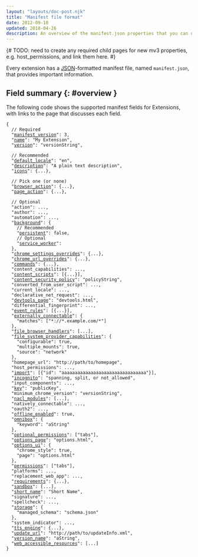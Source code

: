```yaml
---
layout: "layouts/doc-post.njk"
title: "Manifest file format"
date: 2012-09-18
updated: 2018-04-26
description: An overview of the manifest.json properties that you can use in your Chrome Extension.
---
```


{# TODO: need to create any required child pages for new mv3 properties, e.g. host_permissions, and link them here. #}

Every extension has a [JSON][1]\-formatted manifest file, named `manifest.json`, that provides
important information.

## Field summary {: #overview }

The following code shows the supported manifest fields for Extensions, with links to the page that
discusses each field.

<pre class="language-json"><code class="language-json"><span class="token punctuation">{</span><br>  <span class="token comment">// Required</span><br>  <span class="token property">"<a href="/docs/extensions/mv3/manifest/manifest_version">manifest_version</a>"</span><span class="token operator">:</span> <span class="token number">3</span><span class="token punctuation">,</span><br>  <span class="token property">"<a href="/docs/extensions/mv3/manifest/name">name</a>"</span><span class="token operator">:</span> <span class="token string">"My Extension"</span><span class="token punctuation">,</span><br>  <span class="token property">"<a href="/docs/extensions/mv3/manifest/TODO">version</a>"</span><span class="token operator">:</span> <span class="token string">"versionString"</span><span class="token punctuation">,</span><br><br>  <span class="token comment">// Recommended</span><br>  <span class="token property">"<a href="/docs/extensions/mv3/manifest/default_locale">default_locale</a>"</span><span class="token operator">:</span> <span class="token string">"en"</span><span class="token punctuation">,</span><br>  <span class="token property">"<a href="/docs/extensions/mv3/manifest/description">description</a>"</span><span class="token operator">:</span> <span class="token string">"A plain text description"</span><span class="token punctuation">,</span><br>  <span class="token property">"<a href="/docs/extensions/mv3/manifest/icons">icons</a>"</span><span class="token operator">:</span> <span class="token punctuation">{</span>...<span class="token punctuation">}</span><span class="token punctuation">,</span><br><br>  <span class="token comment">// Pick one (or none)</span><br>  <span class="token property">"<a href="/docs/extensions/mv3/manifest/browser_action">browser_action</a>"</span><span class="token operator">:</span> <span class="token punctuation">{</span>...<span class="token punctuation">}</span><span class="token punctuation">,</span><br>  <span class="token property">"<a href="/docs/extensions/mv3/manifest/page_action">page_action</a>"</span><span class="token operator">:</span> <span class="token punctuation">{</span>...<span class="token punctuation">}</span><span class="token punctuation">,</span><br><br>  <span class="token comment">// Optional</span><br>  <span class="token property">"action"</span><span class="token operator">:</span> ...<span class="token punctuation">,</span><br>  <span class="token property">"author"</span><span class="token operator">:</span> ...<span class="token punctuation">,</span><br>  <span class="token property">"automation"</span><span class="token operator">:</span> ...<span class="token punctuation">,</span><br>  <span class="token property">"<a href="/docs/extensions/mv3/manifest/background">background</a>"</span><span class="token operator">:</span> <span class="token punctuation">{</span><br>    <span class="token comment">// Recommended</span><br>    <span class="token property">"<a href="/docs/extensions/mv3/manifest/persistent">persistent</a>"</span><span class="token operator">:</span> <span class="token boolean">false</span><span class="token punctuation">,</span><br>    <span class="token comment">// Optional</span><br>    <span class="token property">"<a href="/docs/extensions/mv3/manifest/service_worker">service_worker</a>"</span><span class="token operator">:</span><br>  <span class="token punctuation">}</span><span class="token punctuation">,</span><br>  <span class="token property">"<a href="/docs/extensions/mv3/manifest/chrome_settings_overrides">chrome_settings_overrides</a>"</span><span class="token operator">:</span> <span class="token punctuation">{</span>...<span class="token punctuation">}</span><span class="token punctuation">,</span><br>  <span class="token property">"<a href="/docs/extensions/mv3/manifest/chrome_url_overrides">chrome_url_overrides</a>"</span><span class="token operator">:</span> <span class="token punctuation">{</span>...<span class="token punctuation">}</span><span class="token punctuation">,</span><br>  <span class="token property">"<a href="/docs/extensions/mv3/manifest/commands">commands</a>"</span><span class="token operator">:</span> <span class="token punctuation">{</span>...<span class="token punctuation">}</span><span class="token punctuation">,</span><br>  <span class="token property">"content_capabilities"</span><span class="token operator">:</span> ...<span class="token punctuation">,</span><br>  <span class="token property">"<a href="/docs/extensions/mv3/manifest/content_scripts">content_scripts</a>"</span><span class="token operator">:</span> <span class="token punctuation">[</span><span class="token punctuation">{</span>...<span class="token punctuation">}</span><span class="token punctuation">]</span><span class="token punctuation">,</span><br>  <span class="token property">"<a href="/docs/extensions/mv3/manifest/content_security_policy">content_security_policy</a>"</span><span class="token operator">:</span> <span class="token string">"policyString"</span><span class="token punctuation">,</span><br>  <span class="token property">"converted_from_user_script"</span><span class="token operator">:</span> ...<span class="token punctuation">,</span><br>  <span class="token property">"current_locale"</span><span class="token operator">:</span> ...<span class="token punctuation">,</span><br>  <span class="token property">"declarative_net_request"</span><span class="token operator">:</span> ...<span class="token punctuation">,</span><br>  <span class="token property">"<a href="/docs/extensions/mv3/manifest/devtools_page">devtools_page</a>"</span><span class="token operator">:</span> <span class="token string">"devtools.html"</span><span class="token punctuation">,</span><br>  <span class="token property">"differential_fingerprint"</span><span class="token operator">:</span> ...<span class="token punctuation">,</span><br>  <span class="token property">"<a href="/docs/extensions/mv3/manifest/event_rules">event_rules</a>"</span><span class="token operator">:</span> <span class="token punctuation">[</span><span class="token punctuation">{</span>...<span class="token punctuation">}</span><span class="token punctuation">]</span><span class="token punctuation">,</span><br>  <span class="token property">"<a href="/docs/extensions/mv3/manifest/externally_connectable">externally_connectable</a>"</span><span class="token operator">:</span> <span class="token punctuation">{</span><br>    <span class="token property">"matches"</span><span class="token operator">:</span> <span class="token punctuation">[</span><span class="token string">"*://*.example.com/*"</span><span class="token punctuation">]</span><br>  <span class="token punctuation">}</span><span class="token punctuation">,</span><br>  <span class="token property">"<a href="/docs/extensions/mv3/manifest/file_browser_handlers">file_browser_handlers</a>"</span><span class="token operator">:</span> <span class="token punctuation">[</span>...<span class="token punctuation">]</span><span class="token punctuation">,</span><br>  <span class="token property">"<a href="/docs/extensions/mv3/manifest/file_system_provider_capabilities">file_system_provider_capabilities</a>"</span><span class="token operator">:</span> <span class="token punctuation">{</span><br>    <span class="token property">"configurable"</span><span class="token operator">:</span> <span class="token boolean">true</span><span class="token punctuation">,</span><br>    <span class="token property">"multiple_mounts"</span><span class="token operator">:</span> <span class="token boolean">true</span><span class="token punctuation">,</span><br>    <span class="token property">"source"</span><span class="token operator">:</span> <span class="token string">"network"</span><br>  <span class="token punctuation">}</span><span class="token punctuation">,</span><br>  <span class="token property">"homepage_url</a>"</span><span class="token operator">:</span> <span class="token string">"http://path/to/homepage"</span><span class="token punctuation">,</span><br>  <span class="token property">"host_permissions"</span><span class="token operator">:</span> ...<span class="token punctuation">,</span><br>  <span class="token property">"<a href="/docs/extensions/mv3/manifest/import">import</a>"</span><span class="token operator">:</span> <span class="token punctuation">[</span><span class="token punctuation">{</span><span class="token property">"id"</span><span class="token operator">:</span> <span class="token string">"aaaaaaaaaaaaaaaaaaaaaaaaaaaaaaaa"</span><span class="token punctuation">}</span><span class="token punctuation">]</span><span class="token punctuation">,</span><br>  <span class="token property">"<a href="/docs/extensions/mv3/manifest/incognito">incognito</a>"</span><span class="token operator">:</span> <span class="token string">"spanning, split, or not_allowed"</span><span class="token punctuation">,</span><br>  <span class="token property">"input_components"</span><span class="token operator">:</span> ...<span class="token punctuation">,</span><br>  <span class="token property">"<a href="/docs/extensions/mv3/manifest/key">key</a>"</span><span class="token operator">:</span> <span class="token string">"publicKey"</span><span class="token punctuation">,</span><br>  <span class="token property">"minimum_chrome_version"</span><span class="token operator">:</span> <span class="token string">"versionString"</span><span class="token punctuation">,</span><br>  <span class="token property">"<a href="/docs/extensions/mv3/manifest/nacl_modules">nacl_modules</a>"</span><span class="token operator">:</span> <span class="token punctuation">[</span>...<span class="token punctuation">]</span><span class="token punctuation">,</span><br>  <span class="token property">"natively_connectable"</span><span class="token operator">:</span> ...<span class="token punctuation">,</span><br>  <span class="token property">"oauth2"</span><span class="token operator">:</span> ...<span class="token punctuation">,</span><br>  <span class="token property">"<a href="/docs/extensions/mv3/manifest/offline_enabled">offline_enabled</a>"</span><span class="token operator">:</span> <span class="token boolean">true</span><span class="token punctuation">,</span><br>  <span class="token property">"<a href="/docs/extensions/mv3/manifest/omnibox">omnibox</a>"</span><span class="token operator">:</span> <span class="token punctuation">{</span><br>    <span class="token property">"keyword"</span><span class="token operator">:</span> <span class="token string">"aString"</span><br>  <span class="token punctuation">}</span><span class="token punctuation">,</span><br>  <span class="token property">"<a href="/docs/extensions/mv3/manifest/optional_permissions">optional_permissions</a>"</span><span class="token operator">:</span> <span class="token punctuation">[</span><span class="token string">"tabs"</span><span class="token punctuation">]</span><span class="token punctuation">,</span><br>  <span class="token property">"<a href="/docs/extensions/mv3/manifest/options_page">options_page</a>"</span><span class="token operator">:</span> <span class="token string">"options.html"</span><span class="token punctuation">,</span><br>  <span class="token property">"<a href="/docs/extensions/mv3/manifest/options_ui">options_ui</a>"</span><span class="token operator">:</span> <span class="token punctuation">{</span><br>    <span class="token property">"chrome_style"</span><span class="token operator">:</span> <span class="token boolean">true</span><span class="token punctuation">,</span><br>    <span class="token property">"page"</span><span class="token operator">:</span> <span class="token string">"options.html"</span><br>  <span class="token punctuation">}</span><span class="token punctuation">,</span><br>  <span class="token property">"<a href="/docs/extensions/mv3/manifest/permissions">permissions</a>"</span><span class="token operator">:</span> <span class="token punctuation">[</span><span class="token string">"tabs"</span><span class="token punctuation">]</span><span class="token punctuation">,</span><br>  <span class="token property">"platforms"</span><span class="token operator">:</span> ...<span class="token punctuation">,</span><br>  <span class="token property">"replacement_web_app"</span><span class="token operator">:</span> ...<span class="token punctuation">,</span><br>  <span class="token property">"<a href="/docs/extensions/mv3/manifest/requirements">requirements</a>"</span><span class="token operator">:</span> <span class="token punctuation">{</span>...<span class="token punctuation">}</span><span class="token punctuation">,</span><br>  <span class="token property">"<a href="/docs/extensions/mv3/manifest/sandbox">sandbox</a>"</span><span class="token operator">:</span> <span class="token punctuation">[</span>...<span class="token punctuation">]</span><span class="token punctuation">,</span><br>  <span class="token property">"<a href="/docs/extensions/mv3/manifest/short_name">short_name</a>"</span><span class="token operator">:</span> <span class="token string">"Short Name"</span><span class="token punctuation">,</span><br>  <span class="token property">"signature"</span><span class="token operator">:</span> ...<span class="token punctuation">,</span><br>  <span class="token property">"spellcheck"</span><span class="token operator">:</span> ...<span class="token punctuation">,</span><br>  <span class="token property">"<a href="/docs/extensions/mv3/manifest/storage">storage</a>"</span><span class="token operator">:</span> <span class="token punctuation">{</span><br>    <span class="token property">"managed_schema"</span><span class="token operator">:</span> <span class="token string">"schema.json"</span><br>  <span class="token punctuation">}</span><span class="token punctuation">,</span><br>  <span class="token property">"system_indicator"</span><span class="token operator">:</span> ...<span class="token punctuation">,</span><br>  <span class="token property">"<a href="/docs/extensions/mv3/manifest/tts_engine">tts_engine</a>"</span><span class="token operator">:</span> <span class="token punctuation">{</span>...<span class="token punctuation">}</span><span class="token punctuation">,</span><br>  <span class="token property">"<a href="/docs/extensions/mv3/manifest/update_url">update_url</a>"</span><span class="token operator">:</span> <span class="token string">"http://path/to/updateInfo.xml"</span><span class="token punctuation">,</span><br>  <span class="token property">"<a href="/docs/extensions/mv3/manifest/version_name">version_name</a>"</span><span class="token operator">:</span> <span class="token string">"aString"</span><span class="token punctuation">,</span><br>  <span class="token property">"<a href="/docs/extensions/mv3/manifest/web_accessible_resources">web_accessible_resources</a>"</span><span class="token operator">:</span> <span class="token punctuation">[</span>...<span class="token punctuation">]</span><br><span class="token punctuation">}</span></code></pre>

[1]: https://www.json.org
